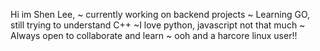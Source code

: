 Hi im Shen Lee,
  ~ currently working on backend projects
  ~ Learning GO, still trying to understand C++
  ~I love python, javascript not that much
  ~ Always open to collaborate and learn
  ~ ooh and a harcore linux user!!
  
